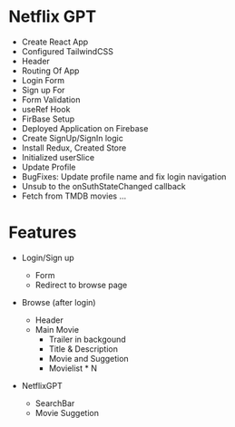 # Netflix GPT

- Create React App
- Configured TailwindCSS
- Header
- Routing Of App
- Login Form
- Sign up For
- Form Validation
- useRef Hook
- FirBase Setup
- Deployed Application on Firebase
- Create SignUp/SignIn logic
- Install Redux, Created Store
- Initialized userSlice
- Update Profile
- BugFixes: Update profile name and fix login navigation
- Unsub to the onSuthStateChanged callback
- Fetch from TMDB movies
...

# Features

- Login/Sign up

  - Form
  - Redirect to browse page

- Browse (after login)

  - Header
  - Main Movie
    - Trailer in backgound
    - Title & Description
    - Movie and Suggetion
    - Movielist \* N

- NetflixGPT
  - SearchBar
  - Movie Suggetion
